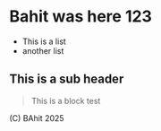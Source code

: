 # Bahit was here 123
- This is a list
- another list
## This is a sub header

> This is a block test


(C) BAhit 2025
